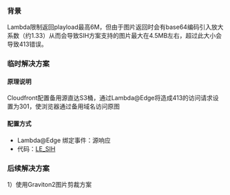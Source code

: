### 背景

Lambda限制返回playload最高6M，但由于图片返回时会有base64编码引入放大系数（约1.33）从而会导致SIH方案支持的图片最大在4.5MB左右，超过此大小会导致413错误。

### 临时解决方案

#### 原理说明
Cloudfront配置备用源直达S3桶，通过Lambda@Edge将造成413的访问请求设置为301，使浏览器通过备用域名访问原图

#### 配置方式

* Lambda@Edge 绑定事件：源响应
* 代码：[LE_SIH](./scripts/LE_SIH.js)

### 后续解决方案

1）使用Graviton2图片剪裁方案